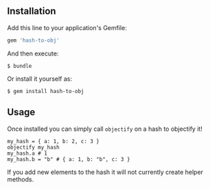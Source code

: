 ## Installation

Add this line to your application's Gemfile:

```ruby
gem 'hash-to-obj'
```

And then execute:

    $ bundle

Or install it yourself as:

    $ gem install hash-to-obj

## Usage

Once installed you can simply call `objectify` on a hash to objectify it!

    my_hash = { a: 1, b: 2, c: 3 }
	objectify my_hash
	my_hash.a # 1
	my_hash.b = "b" # { a: 1, b: "b", c: 3 }

If you add new elements to the hash it will not currently create helper methods.
